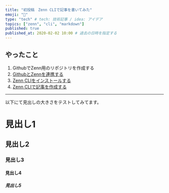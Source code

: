 ```yaml
---
title: "初投稿　Zenn CLIで記事を書いてみた"
emoji: "🌟"
type: "tech" # tech: 技術記事 / idea: アイデア
topics: ["zenn", "cli", "markdown"]
published: true
published_at: 2020-02-02 10:00 # 過去の日時を指定する
---
```

## やったこと
1. GithubでZenn用のリポジトリを作成する
2. [GithubとZennを連携する](https://zenn.dev/zenn/articles/connect-to-github)
3.  [Zenn CLIをインストールする](https://zenn.dev/zenn/articles/install-zenn-cli)
4.  [Zenn CLIで記事を作成する](https://zenn.dev/zenn/articles/zenn-cli-guide)

---
以下にて見出しの大きさをテストしてみてます。
# 見出し1
## 見出し2
### 見出し3
#### 見出し4
##### 見出し5
